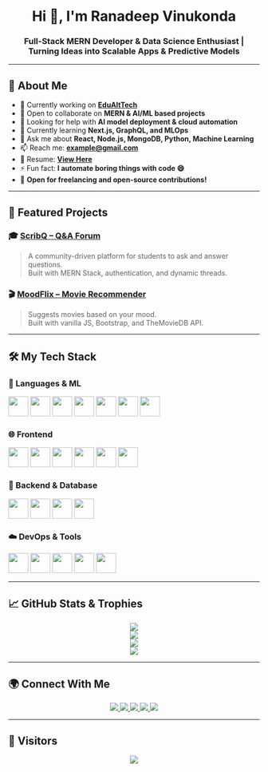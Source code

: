 <h1 align="center">Hi 👋, I'm Ranadeep Vinukonda</h1>
<h3 align="center">
  Full-Stack MERN Developer & Data Science Enthusiast | Turning Ideas into Scalable Apps & Predictive Models
</h3>

---

## 💼 About Me

- 🔭 Currently working on **[EduAltTech](https://github.com/RanadeepVinukonda/EduAlTech)**
- 👯 Open to collaborate on **MERN & AI/ML based projects**
- 🤝 Looking for help with **AI model deployment & cloud automation**
- 🌱 Currently learning **Next.js, GraphQL, and MLOps**
- 💬 Ask me about **React, Node.js, MongoDB, Python, Machine Learning**
- 📫 Reach me: **example@gmail.com**
- 📄 Resume: **[View Here](#)**
- ⚡ Fun fact: **I automate boring things with code 😄**
- 💼 **Open for freelancing and open-source contributions!**

---

## 🚀 Featured Projects

### 🎓 [ScribQ – Q&A Forum](https://scribq.onrender.com)
> A community-driven platform for students to ask and answer questions.  
Built with MERN Stack, authentication, and dynamic threads.

### 🎬 [MoodFlix – Movie Recommender](https://moodflix123.infinityfreeapp.com)
> Suggests movies based on your mood.  
Built with vanilla JS, Bootstrap, and TheMovieDB API.

---

## 🛠️ My Tech Stack

### 🧠 Languages & ML

<p align="left">
  <img src="https://cdn.jsdelivr.net/gh/devicons/devicon/icons/javascript/javascript-original.svg" width="40" />
  <img src="https://cdn.jsdelivr.net/gh/devicons/devicon/icons/typescript/typescript-original.svg" width="40" />
  <img src="https://cdn.jsdelivr.net/gh/devicons/devicon/icons/python/python-original.svg" width="40" />
  <img src="https://cdn.jsdelivr.net/gh/devicons/devicon/icons/pandas/pandas-original.svg" width="40" />
  <img src="https://cdn.jsdelivr.net/gh/devicons/devicon/icons/numpy/numpy-original.svg" width="40" />
  <img src="https://cdn.jsdelivr.net/gh/devicons/devicon/icons/tensorflow/tensorflow-original.svg" width="40" />
  <img src="https://cdn.jsdelivr.net/gh/devicons/devicon/icons/pytorch/pytorch-original.svg" width="40" />
</p>

### 🌐 Frontend

<p align="left">
  <img src="https://cdn.jsdelivr.net/gh/devicons/devicon/icons/html5/html5-original.svg" width="40" />
  <img src="https://cdn.jsdelivr.net/gh/devicons/devicon/icons/css3/css3-original.svg" width="40" />
  <img src="https://cdn.jsdelivr.net/gh/devicons/devicon/icons/react/react-original.svg" width="40" />
  <img src="https://cdn.jsdelivr.net/gh/devicons/devicon/icons/vuejs/vuejs-original.svg" width="40" />
  <img src="https://cdn.jsdelivr.net/gh/devicons/devicon/icons/bootstrap/bootstrap-original.svg" width="40" />
  <img src="https://cdn.jsdelivr.net/gh/devicons/devicon/icons/tailwindcss/tailwindcss-plain.svg" width="40" />
</p>

### 🧰 Backend & Database

<p align="left">
  <img src="https://cdn.jsdelivr.net/gh/devicons/devicon/icons/nodejs/nodejs-original.svg" width="40" />
  <img src="data:image/png;base64,iVBORw0KGgoAAAANSUhEUgAAATEAAAClCAMAAAADOzq7AAAAkFBMVEX///85OTnu7u7t7e339/f7+/vy8vL8/Pzx8fH4+Pg3NzcjIyMzMzMpKSkmJiY0NDSPj48bGxsuLi7n5+d/f3/X19ff398YGBgTExO6uroAAACtra1RUVFzc3NMTEzOzs5ERESjo6PDw8OpqamHh4dhYWGZmZlra2tAQEBZWVmbm5uBgYFwcHANDQ29vb1fX1+63+JjAAARR0lEQVR4nO1diXKqMBRFViGEJQhiUUHFtbX9..." width="40" />
  <img src="https://cdn.jsdelivr.net/gh/devicons/devicon/icons/mongodb/mongodb-original.svg" width="40" />
  <img src="https://cdn.jsdelivr.net/gh/devicons/devicon/icons/firebase/firebase-plain.svg" width="40" />
</p>

### ☁️ DevOps & Tools

<p align="left">
  <img src="https://cdn.jsdelivr.net/gh/devicons/devicon/icons/git/git-original.svg" width="40" />
  <img src="https://cdn.jsdelivr.net/gh/devicons/devicon/icons/github/github-original.svg" width="40" />
  <img src="https://cdn.jsdelivr.net/gh/devicons/devicon/icons/docker/docker-original.svg" width="40" />
  <img src="https://cdn.jsdelivr.net/gh/devicons/devicon/icons/postman/postman-original.svg" width="40" />
  <img src="https://cdn.jsdelivr.net/gh/devicons/devicon/icons/googlecloud/googlecloud-original.svg" width="40" />
</p>

---

## 📈 GitHub Stats & Trophies

<p align="center">
  <img src="https://github-readme-stats.vercel.app/api?username=RanadeepVinukonda&show_icons=true&theme=tokyonight&hide_border=true" />
  <br />
  <img src="https://github-readme-streak-stats.herokuapp.com/?user=RanadeepVinukonda&theme=tokyonight&hide_border=true" />
  <br />
  <img src="https://github-readme-stats.vercel.app/api/top-langs/?username=RanadeepVinukonda&layout=compact&theme=tokyonight&hide_border=true" />
  <br />
  <img src="https://github-profile-trophy.vercel.app/?username=RanadeepVinukonda&theme=gruvbox&no-frame=true&row=1&column=7" />
</p>

---

## 🌍 Connect With Me

<p align="center">
  <a href="mailto:example@gmail.com">
    <img src="https://img.shields.io/badge/Gmail-D14836?style=for-the-badge&logo=gmail&logoColor=white" />
  </a>
  <a href="https://linkedin.com/in/ranadeepvinukonda" target="_blank">
    <img src="https://img.shields.io/badge/LinkedIn-0A66C2?style=for-the-badge&logo=linkedin&logoColor=white" />
  </a>
  <a href="https://instagram.com/ranadeepvinukonda" target="_blank">
    <img src="https://img.shields.io/badge/Instagram-E4405F?style=for-the-badge&logo=instagram&logoColor=white" />
  </a>
  <a href="https://medium.com/@viranadeep" target="_blank">
    <img src="https://img.shields.io/badge/Medium-000000?style=for-the-badge&logo=medium&logoColor=white" />
  </a>
  <a href="https://github.com/RanadeepVinukonda" target="_blank">
    <img src="https://img.shields.io/badge/GitHub-181717?style=for-the-badge&logo=github&logoColor=white" />
  </a>
</p>

---

## 👀 Visitors

<p align="center">
  <img src="https://komarev.com/ghpvc/?username=RanadeepVinukonda&label=Profile%20views&color=0e75b6&style=for-the-badge" />
</p>
